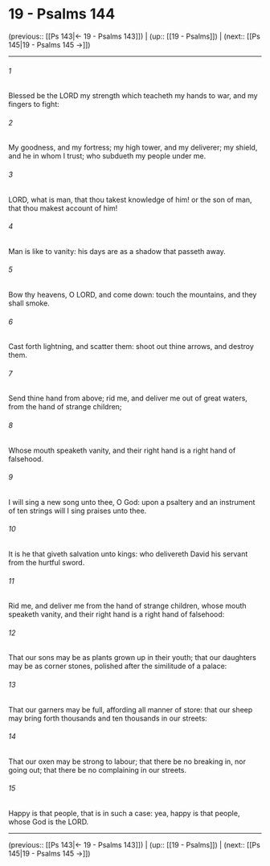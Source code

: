 # 19 - Psalms 144

(previous:: [[Ps 143|← 19 - Psalms 143]]) | (up:: [[19 - Psalms]]) | (next:: [[Ps 145|19 - Psalms 145 →]])

***


###### 1 
Blessed be the LORD my strength which teacheth my hands to war, and my fingers to fight: 

###### 2 
My goodness, and my fortress; my high tower, and my deliverer; my shield, and he in whom I trust; who subdueth my people under me. 

###### 3 
LORD, what is man, that thou takest knowledge of him! or the son of man, that thou makest account of him! 

###### 4 
Man is like to vanity: his days are as a shadow that passeth away. 

###### 5 
Bow thy heavens, O LORD, and come down: touch the mountains, and they shall smoke. 

###### 6 
Cast forth lightning, and scatter them: shoot out thine arrows, and destroy them. 

###### 7 
Send thine hand from above; rid me, and deliver me out of great waters, from the hand of strange children; 

###### 8 
Whose mouth speaketh vanity, and their right hand is a right hand of falsehood. 

###### 9 
I will sing a new song unto thee, O God: upon a psaltery and an instrument of ten strings will I sing praises unto thee. 

###### 10 
It is he that giveth salvation unto kings: who delivereth David his servant from the hurtful sword. 

###### 11 
Rid me, and deliver me from the hand of strange children, whose mouth speaketh vanity, and their right hand is a right hand of falsehood: 

###### 12 
That our sons may be as plants grown up in their youth; that our daughters may be as corner stones, polished after the similitude of a palace: 

###### 13 
That our garners may be full, affording all manner of store: that our sheep may bring forth thousands and ten thousands in our streets: 

###### 14 
That our oxen may be strong to labour; that there be no breaking in, nor going out; that there be no complaining in our streets. 

###### 15 
Happy is that people, that is in such a case: yea, happy is that people, whose God is the LORD.

***

(previous:: [[Ps 143|← 19 - Psalms 143]]) | (up:: [[19 - Psalms]]) | (next:: [[Ps 145|19 - Psalms 145 →]])
